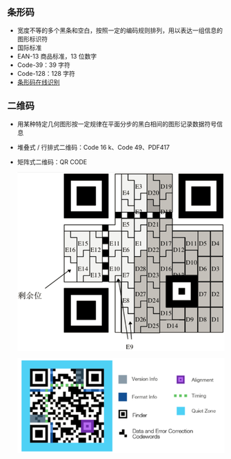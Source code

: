 ## 条形码

-   宽度不等的多个黑条和空白，按照一定的编码规则排列，用以表达一组信息的图形标识符
-   国际标准
-   EAN-13 商品标准，13 位数字
-   Code-39：39 字符
-   Code-128：128 字符
-   [条形码在线识别](https://online-barcode-reader.inliteresearch.com/)

## 二维码

-   用某种特定几何图形按一定规律在平面分步的黑白相间的图形记录数据符号信息
-   堆叠式 / 行排式二维码：Code 16 k、Code 49、PDF417
-   矩阵式二维码：QR CODE

    ![](./figure/qr1.jpg)

    ![](./figure/qr2.jpg)
